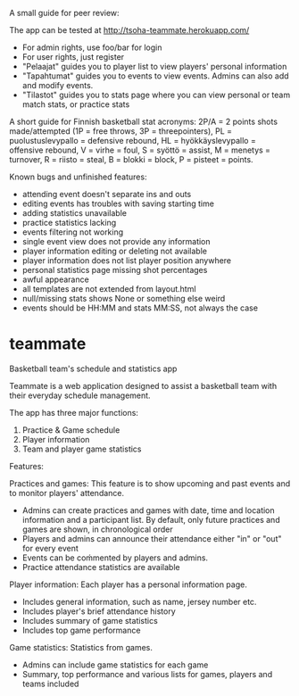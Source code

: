 A small guide for peer review:

The app can be tested at http://tsoha-teammate.herokuapp.com/

- For admin rights, use foo/bar for login
- For user rights, just register
- "Pelaajat" guides you to player list to view players' personal information
- "Tapahtumat" guides you to events to view events. Admins can also add and modify events.
- "Tilastot" guides you to stats page where you can view personal or team match stats, or practice stats

A short guide for Finnish basketball stat acronyms: 2P/A = 2 points shots made/attempted (1P = free throws, 3P = threepointers), PL = puolustuslevypallo = defensive rebound, HL = hyökkäyslevypallo = offensive rebound, V = virhe = foul, S = syöttö = assist, M = menetys = turnover, R = riisto = steal, B = blokki = block, P = pisteet = points.

Known bugs and unfinished features:
* attending event doesn't separate ins and outs
* editing events has troubles with saving starting time
* adding statistics unavailable
* practice statistics lacking
* events filtering not working
* single event view does not provide any information
* player information editing or deleting not available
* player information does not list player position anywhere
* personal statistics page missing shot percentages
* awful appearance
* all templates are not extended from layout.html
* null/missing stats shows None or something else weird
* events should be HH:MM and stats MM:SS, not always the case

# teammate
Basketball team's schedule and statistics app

Teammate is a web application designed to assist a basketball team with their everyday schedule management.

The app has three major functions:
1) Practice & Game schedule
2) Player information
3) Team and player game statistics 

Features:

Practices and games:
This feature is to show upcoming and past events and to monitor players' attendance.
- Admins can create practices and games with date, time and location information and a participant list. By default, only future practices and games are shown, in chronological order
- Players and admins can announce their attendance either "in" or "out" for every event
- Events can be coḿmented by players and admins.
- Practice attendance statistics are available

Player information:
Each player has a personal information page.
- Includes general information, such as name, jersey number etc.
- Includes player's brief attendance history 
- Includes summary of game statistics
- Includes top game performance

Game statistics:
Statistics from games.
- Admins can include game statistics for each game
- Summary, top performance and various lists for games, players and teams included

